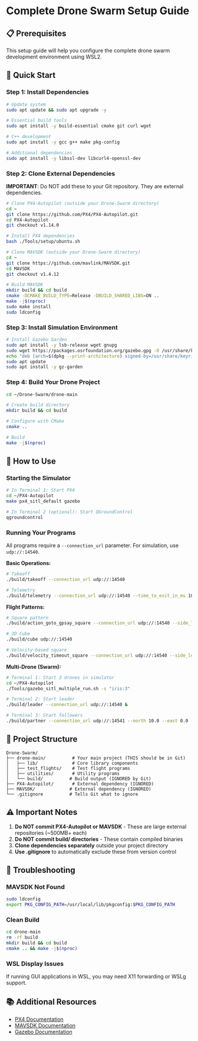 # Complete Drone Swarm Setup Guide

## 📋 Prerequisites

This setup guide will help you configure the complete drone swarm development environment using WSL2.

## 🚀 Quick Start

### Step 1: Install Dependencies

```bash
# Update system
sudo apt update && sudo apt upgrade -y

# Essential build tools
sudo apt install -y build-essential cmake git curl wget

# C++ development
sudo apt install -y gcc g++ make pkg-config

# Additional dependencies
sudo apt install -y libssl-dev libcurl4-openssl-dev
```

### Step 2: Clone External Dependencies

**IMPORTANT**: Do NOT add these to your Git repository. They are external dependencies.

```bash
# Clone PX4-Autopilot (outside your Drone-Swarm directory)
cd ~
git clone https://github.com/PX4/PX4-Autopilot.git
cd PX4-Autopilot
git checkout v1.14.0

# Install PX4 dependencies
bash ./Tools/setup/ubuntu.sh

# Clone MAVSDK (outside your Drone-Swarm directory)  
cd ~
git clone https://github.com/mavlink/MAVSDK.git
cd MAVSDK
git checkout v1.4.12

# Build MAVSDK
mkdir build && cd build
cmake -DCMAKE_BUILD_TYPE=Release -DBUILD_SHARED_LIBS=ON ..
make -j$(nproc)
sudo make install
sudo ldconfig
```

### Step 3: Install Simulation Environment

```bash
# Install Gazebo Garden
sudo apt install -y lsb-release wget gnupg
sudo wget https://packages.osrfoundation.org/gazebo.gpg -O /usr/share/keyrings/pkgs-osrf-archive-keyring.gpg
echo "deb [arch=$(dpkg --print-architecture) signed-by=/usr/share/keyrings/pkgs-osrf-archive-keyring.gpg] http://packages.osrfoundation.org/gazebo/ubuntu-stable $(lsb_release -cs) main" | sudo tee /etc/apt/sources.list.d/gazebo-stable.list > /dev/null
sudo apt update
sudo apt install -y gz-garden
```

### Step 4: Build Your Drone Project

```bash
cd ~/Drone-Swarm/drone-main

# Create build directory
mkdir build && cd build

# Configure with CMake
cmake ..

# Build
make -j$(nproc)
```

## 🎯 How to Use

### Starting the Simulator

```bash
# In Terminal 1: Start PX4
cd ~/PX4-Autopilot
make px4_sitl_default gazebo

# In Terminal 2 (optional): Start QGroundControl
qgroundcontrol
```

### Running Your Programs

All programs require a `--connection_url` parameter. For simulation, use `udp://:14540`.

**Basic Operations:**
```bash
# Takeoff
./build/takeoff --connection_url udp://:14540

# Telemetry
./build/telemetry --connection_url udp://:14540 --time_to_exit_in_ms 10000 --sampling_frequency_in_hz 1.0
```

**Flight Patterns:**
```bash
# Square pattern
./build/action_goto_gpsay_square --connection_url udp://:14540 --side_length 10.0 --speed 5.0

# 3D Cube
./build/cube udp://:14540

# Velocity-based square
./build/velocity_timeout_square --connection_url udp://:14540 --side_length 10.0 --speed 5.0
```

**Multi-Drone (Swarm):**
```bash
# Terminal 1: Start 3 drones in simulator
cd ~/PX4-Autopilot
./Tools/gazebo_sitl_multiple_run.sh -s "iris:3"

# Terminal 2: Start leader
./build/leader --connection_url udp://:14540 &

# Terminal 3: Start followers
./build/partner --connection_url udp://:14541 --north 10.0 --east 0.0 --down -5.0 --yaw 0.0 --speed 5.0 &
```

## 📁 Project Structure

```
Drone-Swarm/
├── drone-main/          # Your main project (THIS should be in Git)
│   ├── lib/             # Core library components
│   ├── test_flights/    # Test flight programs
│   ├── utilities/       # Utility programs
│   └── build/          # Build output (IGNORED by Git)
├── PX4-Autopilot/       # External dependency (IGNORED)
├── MAVSDK/             # External dependency (IGNORED)
└── .gitignore          # Tells Git what to ignore
```

## ⚠️ Important Notes

1. **Do NOT commit PX4-Autopilot or MAVSDK** - These are large external repositories (~500MB+ each)
2. **Do NOT commit build/ directories** - These contain compiled binaries
3. **Clone dependencies separately** outside your project directory
4. **Use .gitignore** to automatically exclude these from version control

## 🔧 Troubleshooting

### MAVSDK Not Found
```bash
sudo ldconfig
export PKG_CONFIG_PATH=/usr/local/lib/pkgconfig:$PKG_CONFIG_PATH
```

### Clean Build
```bash
cd drone-main
rm -rf build
mkdir build && cd build
cmake .. && make -j$(nproc)
```

### WSL Display Issues
If running GUI applications in WSL, you may need X11 forwarding or WSLg support.

## 📚 Additional Resources

- [PX4 Documentation](https://docs.px4.io/)
- [MAVSDK Documentation](https://mavsdk.mavlink.io/)
- [Gazebo Documentation](https://gazebosim.org/docs)

